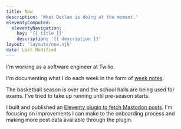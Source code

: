```yaml
---
title: Now
description: 'What Declan is doing at the moment.'
eleventyComputed:
  eleventyNavigation:
    key: '{{ title }}'
    description: '{{ description }}'
layout: 'layouts/now.njk'
date: Last Modified
---
```


I'm working as a software engineer at Twilio.

I'm documenting what I do each week in the form of [week notes](/journal/tags/week-notes/).

The basketball season is over and the school halls are being used for exams. I've tried to take up running until pre-season starts.

I built and published an [Eleventy plugin to fetch Mastodon posts](https://www.npmjs.com/package/eleventy-plugin-mastoarchive). I'm focusing on improvements I can make to the onboarding process and making more post data available through the plugin.
